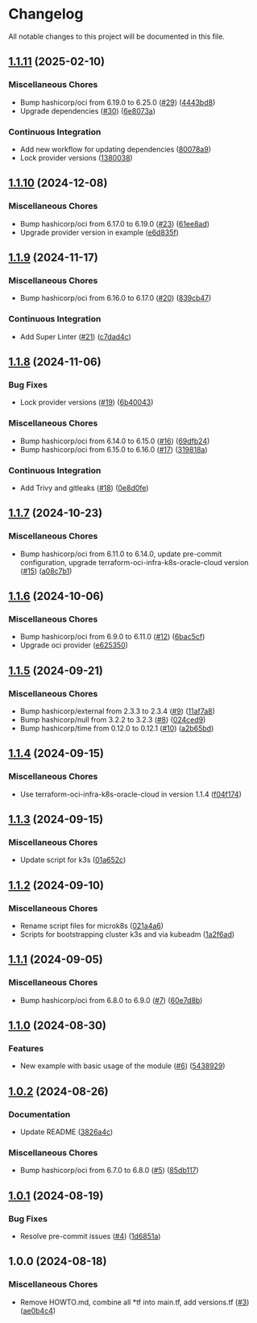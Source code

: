 # Changelog

All notable changes to this project will be documented in this file.

## [1.1.11](https://github.com/sebastianczech/terraform-oci-conf-k8s-oracle-cloud/compare/v1.1.10...v1.1.11) (2025-02-10)

### Miscellaneous Chores

* Bump hashicorp/oci from 6.19.0 to 6.25.0 ([#29](https://github.com/sebastianczech/terraform-oci-conf-k8s-oracle-cloud/issues/29)) ([4443bd8](https://github.com/sebastianczech/terraform-oci-conf-k8s-oracle-cloud/commit/4443bd8d41834c052c61f388b579a825f3350c80))
* Upgrade dependencies ([#30](https://github.com/sebastianczech/terraform-oci-conf-k8s-oracle-cloud/issues/30)) ([6e8073a](https://github.com/sebastianczech/terraform-oci-conf-k8s-oracle-cloud/commit/6e8073af618d3069d538944312a7868513abbc2e))

### Continuous Integration

* Add new workflow for updating dependencies ([80078a9](https://github.com/sebastianczech/terraform-oci-conf-k8s-oracle-cloud/commit/80078a94bdd585e29f82adc9806050cea3765b0c))
* Lock provider versions ([1380038](https://github.com/sebastianczech/terraform-oci-conf-k8s-oracle-cloud/commit/13800385f8a595442d8e9391fec7533843d85e4d))

## [1.1.10](https://github.com/sebastianczech/terraform-oci-conf-k8s-oracle-cloud/compare/v1.1.9...v1.1.10) (2024-12-08)

### Miscellaneous Chores

* Bump hashicorp/oci from 6.17.0 to 6.19.0 ([#23](https://github.com/sebastianczech/terraform-oci-conf-k8s-oracle-cloud/issues/23)) ([61ee8ad](https://github.com/sebastianczech/terraform-oci-conf-k8s-oracle-cloud/commit/61ee8ad725e3f8e9f7c48ad8ea37a28a0abc36f5))
* Upgrade provider version in example ([e6d835f](https://github.com/sebastianczech/terraform-oci-conf-k8s-oracle-cloud/commit/e6d835f69e97d417ce6a33f37fb52045f0511920))

## [1.1.9](https://github.com/sebastianczech/terraform-oci-conf-k8s-oracle-cloud/compare/v1.1.8...v1.1.9) (2024-11-17)

### Miscellaneous Chores

* Bump hashicorp/oci from 6.16.0 to 6.17.0 ([#20](https://github.com/sebastianczech/terraform-oci-conf-k8s-oracle-cloud/issues/20)) ([839cb47](https://github.com/sebastianczech/terraform-oci-conf-k8s-oracle-cloud/commit/839cb472a5ddc5e14b2bbb560ee0d100fc79dcbd))

### Continuous Integration

* Add Super Linter ([#21](https://github.com/sebastianczech/terraform-oci-conf-k8s-oracle-cloud/issues/21)) ([c7dad4c](https://github.com/sebastianczech/terraform-oci-conf-k8s-oracle-cloud/commit/c7dad4ca2e5766c70cdbe65bf23e4c32f859d6eb))

## [1.1.8](https://github.com/sebastianczech/terraform-oci-conf-k8s-oracle-cloud/compare/v1.1.7...v1.1.8) (2024-11-06)

### Bug Fixes

* Lock provider versions ([#19](https://github.com/sebastianczech/terraform-oci-conf-k8s-oracle-cloud/issues/19)) ([6b40043](https://github.com/sebastianczech/terraform-oci-conf-k8s-oracle-cloud/commit/6b40043a5b9062232b54fbb8f4b3f354a68cbdc2))

### Miscellaneous Chores

* Bump hashicorp/oci from 6.14.0 to 6.15.0 ([#16](https://github.com/sebastianczech/terraform-oci-conf-k8s-oracle-cloud/issues/16)) ([69dfb24](https://github.com/sebastianczech/terraform-oci-conf-k8s-oracle-cloud/commit/69dfb24bb18dee2d6eeaaeba8014ab21dde6aeff))
* Bump hashicorp/oci from 6.15.0 to 6.16.0 ([#17](https://github.com/sebastianczech/terraform-oci-conf-k8s-oracle-cloud/issues/17)) ([319818a](https://github.com/sebastianczech/terraform-oci-conf-k8s-oracle-cloud/commit/319818a267acc4177fce48475cbee38d527becd5))

### Continuous Integration

* Add Trivy and gitleaks ([#18](https://github.com/sebastianczech/terraform-oci-conf-k8s-oracle-cloud/issues/18)) ([0e8d0fe](https://github.com/sebastianczech/terraform-oci-conf-k8s-oracle-cloud/commit/0e8d0fe0567c84901d70ac5f4f95c91806287789))

## [1.1.7](https://github.com/sebastianczech/terraform-oci-conf-k8s-oracle-cloud/compare/v1.1.6...v1.1.7) (2024-10-23)

### Miscellaneous Chores

* Bump hashicorp/oci from 6.11.0 to 6.14.0, update pre-commit configuration, upgrade terraform-oci-infra-k8s-oracle-cloud version ([#15](https://github.com/sebastianczech/terraform-oci-conf-k8s-oracle-cloud/issues/15)) ([a08c7b1](https://github.com/sebastianczech/terraform-oci-conf-k8s-oracle-cloud/commit/a08c7b1d271c7a30a0306f16ab017a42e942e674))

## [1.1.6](https://github.com/sebastianczech/terraform-oci-conf-k8s-oracle-cloud/compare/v1.1.5...v1.1.6) (2024-10-06)

### Miscellaneous Chores

* Bump hashicorp/oci from 6.9.0 to 6.11.0 ([#12](https://github.com/sebastianczech/terraform-oci-conf-k8s-oracle-cloud/issues/12)) ([6bac5cf](https://github.com/sebastianczech/terraform-oci-conf-k8s-oracle-cloud/commit/6bac5cf2fc480c3ddbfdc7399fa96d4d93711e91))
* Upgrade oci provider ([e625350](https://github.com/sebastianczech/terraform-oci-conf-k8s-oracle-cloud/commit/e625350494f58cd69dd5feb0d1e436ca95b1a202))

## [1.1.5](https://github.com/sebastianczech/terraform-oci-conf-k8s-oracle-cloud/compare/v1.1.4...v1.1.5) (2024-09-21)

### Miscellaneous Chores

* Bump hashicorp/external from 2.3.3 to 2.3.4 ([#9](https://github.com/sebastianczech/terraform-oci-conf-k8s-oracle-cloud/issues/9)) ([11af7a8](https://github.com/sebastianczech/terraform-oci-conf-k8s-oracle-cloud/commit/11af7a8bd9b0474c182b90d7cc79161f5a64a679))
* Bump hashicorp/null from 3.2.2 to 3.2.3 ([#8](https://github.com/sebastianczech/terraform-oci-conf-k8s-oracle-cloud/issues/8)) ([024ced9](https://github.com/sebastianczech/terraform-oci-conf-k8s-oracle-cloud/commit/024ced9755e2e215655a1cf41e7c96306faf8cd4))
* Bump hashicorp/time from 0.12.0 to 0.12.1 ([#10](https://github.com/sebastianczech/terraform-oci-conf-k8s-oracle-cloud/issues/10)) ([a2b65bd](https://github.com/sebastianczech/terraform-oci-conf-k8s-oracle-cloud/commit/a2b65bdd26283a556527a7b079fc26f751e63b4a))

## [1.1.4](https://github.com/sebastianczech/terraform-oci-conf-k8s-oracle-cloud/compare/v1.1.3...v1.1.4) (2024-09-15)

### Miscellaneous Chores

* Use terraform-oci-infra-k8s-oracle-cloud in version 1.1.4 ([f04f174](https://github.com/sebastianczech/terraform-oci-conf-k8s-oracle-cloud/commit/f04f1741906e0eac8e65cf0849d73bf1c2db5c76))

## [1.1.3](https://github.com/sebastianczech/terraform-oci-conf-k8s-oracle-cloud/compare/v1.1.2...v1.1.3) (2024-09-15)

### Miscellaneous Chores

* Update script for k3s ([01a652c](https://github.com/sebastianczech/terraform-oci-conf-k8s-oracle-cloud/commit/01a652c1a66b2bf85f78463c5e8012b410aac4c1))

## [1.1.2](https://github.com/sebastianczech/terraform-oci-conf-k8s-oracle-cloud/compare/v1.1.1...v1.1.2) (2024-09-10)

### Miscellaneous Chores

* Rename script files for microk8s ([021a4a6](https://github.com/sebastianczech/terraform-oci-conf-k8s-oracle-cloud/commit/021a4a62d5e112d6e3d55a243bcf2f12495cc68d))
* Scripts for bootstrapping cluster k3s and via kubeadm ([1a2f6ad](https://github.com/sebastianczech/terraform-oci-conf-k8s-oracle-cloud/commit/1a2f6ad0af6590c9d55e27501973fcfb545b1173))

## [1.1.1](https://github.com/sebastianczech/terraform-oci-conf-k8s-oracle-cloud/compare/v1.1.0...v1.1.1) (2024-09-05)

### Miscellaneous Chores

* Bump hashicorp/oci from 6.8.0 to 6.9.0 ([#7](https://github.com/sebastianczech/terraform-oci-conf-k8s-oracle-cloud/issues/7)) ([60e7d8b](https://github.com/sebastianczech/terraform-oci-conf-k8s-oracle-cloud/commit/60e7d8b2be0a322cea0cd5a82d2c22ca3adf78de))

## [1.1.0](https://github.com/sebastianczech/terraform-oci-conf-k8s-oracle-cloud/compare/v1.0.2...v1.1.0) (2024-08-30)

### Features

* New example with basic usage of the module ([#6](https://github.com/sebastianczech/terraform-oci-conf-k8s-oracle-cloud/issues/6)) ([5438929](https://github.com/sebastianczech/terraform-oci-conf-k8s-oracle-cloud/commit/54389293c1becc2f266f35ff1bb1129c633703e2))

## [1.0.2](https://github.com/sebastianczech/terraform-oci-conf-k8s-oracle-cloud/compare/v1.0.1...v1.0.2) (2024-08-26)

### Documentation

* Update README ([3826a4c](https://github.com/sebastianczech/terraform-oci-conf-k8s-oracle-cloud/commit/3826a4c1f6d7c6e70e19fa17edf89db5d0669d3e))

### Miscellaneous Chores

* Bump hashicorp/oci from 6.7.0 to 6.8.0 ([#5](https://github.com/sebastianczech/terraform-oci-conf-k8s-oracle-cloud/issues/5)) ([85db117](https://github.com/sebastianczech/terraform-oci-conf-k8s-oracle-cloud/commit/85db117fe332af31f15fa7e6f2e19f7adc4d4c02))

## [1.0.1](https://github.com/sebastianczech/terraform-oci-conf-k8s-oracle-cloud/compare/v1.0.0...v1.0.1) (2024-08-19)

### Bug Fixes

* Resolve pre-commit issues ([#4](https://github.com/sebastianczech/terraform-oci-conf-k8s-oracle-cloud/issues/4)) ([1d6851a](https://github.com/sebastianczech/terraform-oci-conf-k8s-oracle-cloud/commit/1d6851aa6d46ad4651f9c3940662578145ab8ba3))

## 1.0.0 (2024-08-18)

### Miscellaneous Chores

* Remove HOWTO.md, combine all *tf into main.tf, add versions.tf ([#3](https://github.com/sebastianczech/terraform-oci-conf-k8s-oracle-cloud/issues/3)) ([ae0b4c4](https://github.com/sebastianczech/terraform-oci-conf-k8s-oracle-cloud/commit/ae0b4c44d578d8e6978e55ffd66ebec894cc79b9))
